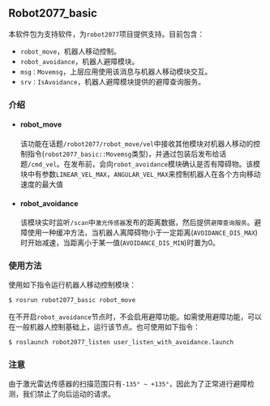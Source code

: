 ## Robot2077_basic

本软件包为支持软件，为`robot2077`项目提供支持。目前包含：

- `robot_move`，机器人移动控制。
- `robot_avoidance`，机器人避障模块。
- `msg：Movemsg`，上层应用使用该消息与机器人移动模块交互。
- `srv：IsAvoidance`，机器人避障模块提供的避障查询服务。

### 介绍

- #### robot_move

  该功能在话题`/robot2077/robot_move/vel`中接收其他模块对机器人移动的控制指令(`robot2077_basic::Movemsg`类型)，并通过包装后发布给话题`/cmd_vel`。在发布前，会向`robot_avoidance`模块确认是否有障碍物。该模块中有参数`LINEAR_VEL_MAX`，`ANGULAR_VEL_MAX`来控制机器人在各个方向移动速度的最大值

- #### robot_avoidance

  该模块实时监听`/scan`中`激光传感器`发布的距离数据，然后提供`避障查询服务`。避障使用一种缓冲方法，当机器人离障碍物小于一定距离(`AVOIDANCE_DIS_MAX`)时开始减速，当距离小于某一值(`AVOIDANCE_DIS_MIN`)时置为0。

### 使用方法

使用如下指令运行机器人移动控制模块：

```sh
$ rosrun robot2077_basic robot_move
```

在不开启`robot_avoidance`节点时，不会启用避障功能。如需使用避障功能，可以在一般机器人控制基础上，运行该节点。也可使用如下指令：

```sh
$ roslaunch robot2077_listen user_listen_with_avoidance.launch
```

### 注意

由于激光雷达传感器的扫描范围只有`-135° ~ +135°`，因此为了正常进行避障检测，我们禁止了向后运动的请求。